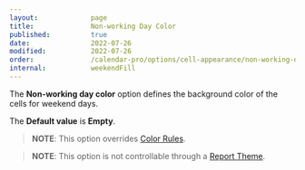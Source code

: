 ```yaml
---
layout:             page
title:              Non-working Day Color
published:          true
date:               2022-07-26
modified:           2022-07-26
order:              /calendar-pro/options/cell-appearance/non-working-day-color
internal:           weekendFill
---
```

The **Non-working day color** option defines the background color of the cells for weekend days.

The **Default value** is **Empty**.

> **NOTE**: This option overrides [Color Rules](../../features/color-rules.md).

> **NOTE**: This option is not controllable through a [Report Theme](../../features/themes.md).